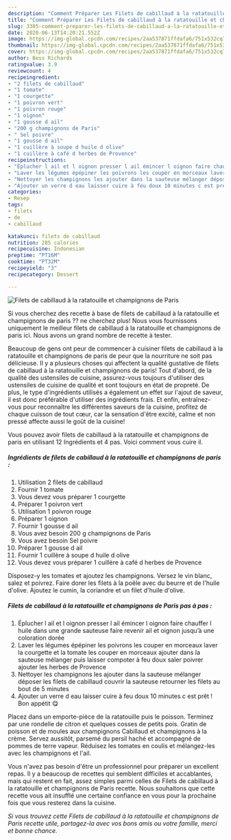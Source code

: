 ```yaml
---
description: "Comment Préparer Les Filets de cabillaud à la ratatouille et champignons de Paris"
title: "Comment Préparer Les Filets de cabillaud à la ratatouille et champignons de Paris"
slug: 3305-comment-preparer-les-filets-de-cabillaud-a-la-ratatouille-et-champignons-de-paris
date: 2020-06-13T14:20:21.552Z
image: https://img-global.cpcdn.com/recipes/2aa537871ffdafa6/751x532cq70/filets-de-cabillaud-a-la-ratatouille-et-champignons-de-paris-photo-principale-de-la-recette.jpg
thumbnail: https://img-global.cpcdn.com/recipes/2aa537871ffdafa6/751x532cq70/filets-de-cabillaud-a-la-ratatouille-et-champignons-de-paris-photo-principale-de-la-recette.jpg
cover: https://img-global.cpcdn.com/recipes/2aa537871ffdafa6/751x532cq70/filets-de-cabillaud-a-la-ratatouille-et-champignons-de-paris-photo-principale-de-la-recette.jpg
author: Bess Richards
ratingvalue: 3.9
reviewcount: 4
recipeingredient:
- "2 filets de cabillaud"
- "1 tomate"
- "1 courgette"
- "1 poivron vert"
- "1 poivron rouge"
- "1 oignon"
- "1 gousse d ail"
- "200 g champignons de Paris"
- " Sel poivre"
- "1 gousse d ail"
- "1 cuillère à soupe d huile d olive"
- "1 cuillère à café d herbes de Provence"
recipeinstructions:
- "Éplucher l ail et l oignon presser l ail émincer l oignon faire chauffer l huile dans une grande sauteuse faire revenir ail et oignon jusqu’à une coloration dorée"
- "Laver les légumes épépiner les poivrons les couper en morceaux laver la courgette et la tomate les couper en morceaux ajouter dans la sauteuse mélanger puis laisser compoter à feu doux saler poivrer ajouter les herbes de Provence"
- "Nettoyer les champignons les ajouter dans la sauteuse mélanger déposer les filets de cabillaud couvrir la sauteuse retourner les filets au bout de 5 minutes"
- "Ajouter un verre d eau laisser cuire à feu doux 10 minutes c est prêt ! Bon appétit 😋"
categories:
- Resep
tags:
- filets
- de
- cabillaud

katakunci: filets de cabillaud 
nutrition: 285 calories
recipecuisine: Indonesian
preptime: "PT16M"
cooktime: "PT32M"
recipeyield: "3"
recipecategory: Dessert

---
```



![Filets de cabillaud à la ratatouille et champignons de Paris](https://img-global.cpcdn.com/recipes/2aa537871ffdafa6/751x532cq70/filets-de-cabillaud-a-la-ratatouille-et-champignons-de-paris-photo-principale-de-la-recette.jpg)

Si vous cherchez des recette à base de filets de cabillaud à la ratatouille et champignons de paris ?? ne cherchez plus! Nous vous fournissons uniquement le meilleur filets de cabillaud à la ratatouille et champignons de paris ici. Nous avons un grand nombre de recette à tester.

Beaucoup de gens ont peur de commencer à cuisiner filets de cabillaud à la ratatouille et champignons de paris de peur que la nourriture ne soit pas délicieuse. Il y a plusieurs choses qui affectent la qualité gustative de filets de cabillaud à la ratatouille et champignons de paris! Tout d'abord, de la qualité des ustensiles de cuisine, assurez-vous toujours d'utiliser des ustensiles de cuisine de qualité et sont toujours en état de propreté. De plus, le type d'ingrédients utilisés a également un effet sur l'ajout de saveur, il est donc préférable d'utiliser des ingrédients frais. Et enfin, entraînez-vous pour reconnaître les différentes saveurs de la cuisine, profitez de chaque cuisson de tout cœur, car la sensation d'être excité, calme et non pressé affecte aussi le goût de la cuisine!

<!--inarticleads1-->

Vous pouvez avoir filets de cabillaud à la ratatouille et champignons de paris en utilisant 12 Ingrédients et 4 pas. Voici comment vous cuire il.

##### Ingrédients de filets de cabillaud à la ratatouille et champignons de paris :

1. Utilisation 2 filets de cabillaud
1. Fournir 1 tomate
1. Vous devez vous préparer 1 courgette
1. Préparer 1 poivron vert
1. Utilisation 1 poivron rouge
1. Préparer 1 oignon
1. Fournir 1 gousse d ail
1. Vous avez besoin 200 g champignons de Paris
1. Vous avez besoin  Sel poivre
1. Préparer 1 gousse d ail
1. Fournir 1 cuillère à soupe d huile d olive
1. Vous devez vous préparer 1 cuillère à café d herbes de Provence


Disposez-y les tomates et ajoutez les champignons. Versez le vin blanc, salez et poivrez. Faire dorer les filets à la poêle avec du beurre et de l&#39;huile d&#39;olive. Ajoutez le cumin, la coriandre et un filet d&#39;huile d&#39;olive. 

<!--inarticleads2-->

##### Filets de cabillaud à la ratatouille et champignons de Paris pas à pas :

1. Éplucher l ail et l oignon presser l ail émincer l oignon faire chauffer l huile dans une grande sauteuse faire revenir ail et oignon jusqu’à une coloration dorée
1. Laver les légumes épépiner les poivrons les couper en morceaux laver la courgette et la tomate les couper en morceaux ajouter dans la sauteuse mélanger puis laisser compoter à feu doux saler poivrer ajouter les herbes de Provence
1. Nettoyer les champignons les ajouter dans la sauteuse mélanger déposer les filets de cabillaud couvrir la sauteuse retourner les filets au bout de 5 minutes
1. Ajouter un verre d eau laisser cuire à feu doux 10 minutes c est prêt ! Bon appétit 😋


Placez dans un emporte-pièce de la ratatouille puis le poisson. Terminez par une rondelle de citron et quelques cosses de petits pois. Gratin de poisson et de moules aux champignons Cabillaud et champignons à la crème. Servez aussitôt, parsemé du persil haché et accompagné de pommes de terre vapeur. Réduisez les tomates en coulis et mélangez-les avec les champignons et l&#39;ail. 

<!--inarticleads1-->

<p>
Vous n'avez pas besoin d'être un professionnel pour préparer un excellent repas. Il y a beaucoup de recettes qui semblent difficiles et accablantes, mais qui restent en fait, assez simples parmi celles de Filets de cabillaud à la ratatouille et champignons de Paris recette. Nous souhaitons que cette recette vous ait insufflé une certaine confiance en vous pour la prochaine fois que vous resterez dans la cuisine.
</p>

<p>
<i>Si vous trouvez cette Filets de cabillaud à la ratatouille et champignons de Paris recette utile, partagez-la avec vos bons amis ou votre famille, merci et bonne chance.</i>
</p>
